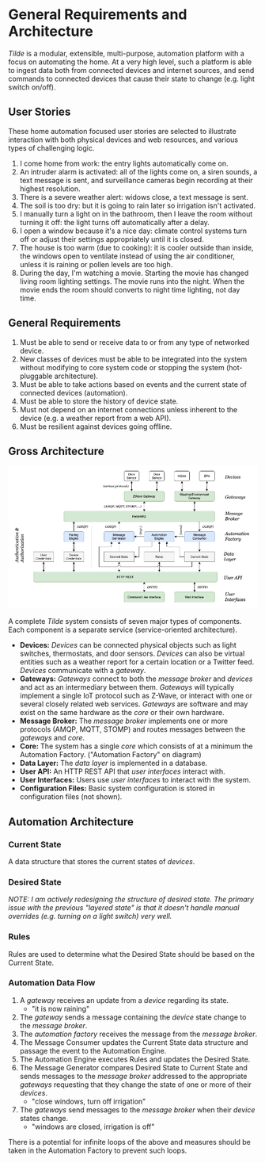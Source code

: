 # General Requirements and Architecture

_Tilde_ is a modular, extensible, multi-purpose, automation platform with a focus on automating the home. At a very high level, such a platform is able to ingest data both from connected devices and internet sources, and send commands to connected devices that cause their state to change (e.g. light switch on/off).

## User Stories

These home automation focused user stories are selected to illustrate interaction with both physical devices and web resources, and various types of challenging logic. 

1. I come home from work: the entry lights automatically come on.
2. An intruder alarm is activated: all of the lights come on, a siren sounds, a text message is sent, and surveillance cameras begin recording at their highest resolution. 
3. There is a severe weather alert: widows close, a text message is sent. 
4. The soil is too dry: but it is going to rain later so irrigation isn't activated.
5. I manually turn a light on in the bathroom, then I leave the room without turning it off: the light turns off automatically after a delay.
6. I open a window because it's a nice day: climate control systems turn off or adjust their settings appropriately until it is closed. 
7. The house is too warm (due to cooking): it is cooler outside than inside, the windows open to ventilate instead of using the air conditioner, unless it is raining or pollen levels are too high.
8. During the day, I'm watching a movie. Starting the movie has changed living room lighting settings. The movie runs into the night. When the movie ends the room should converts to night time lighting, not day time. 

## General Requirements

1. Must be able to send or receive data to or from any type of networked device.
2. New classes of devices must be able to be integrated into the system without modifying to core system code or stopping the system (hot-pluggable architecture).
3. Must be able to take actions based on events and the current state of connected devices (automation).
4. Must be able to store the history of device state.
5. Must not depend on an internet connections unless inherent to the device (e.g. a weather report from a web API).
6. Must be resilient against devices going offline.

## Gross Architecture

![architecture diagram](architecture.png)

A complete _Tilde_ system consists of seven major types of components. Each component is a separate service (service-oriented architecture). 

- **Devices:** _Devices_ can be connected physical objects such as light switches, thermostats, and door sensors. _Devices_ can also be virtual entities such as a weather report for a certain location or a Twitter feed. _Devices_ communicate with a _gateway_.
- **Gateways:** _Gateways_ connect to both the _message broker_ and _devices_ and act as an intermediary between them. _Gateways_ will typically implement a single IoT protocol such as Z-Wave, or interact with one or several closely related web services. _Gateways_ are software and may exist on the same hardware as the _core_ or their own hardware.
- **Message Broker:** The _message broker_ implements one or more protocols (AMQP, MQTT, STOMP) and routes messages between the _gateways_ and _core_.
- **Core:** The system has a single _core_ which consists of at a minimum the Automation Factory. ("Automation Factory" on diagram)
- **Data Layer:** The _data layer_ is implemented in a database.
- **User API:** An HTTP REST API that _user interfaces_ interact with. 
- **User Interfaces:** Users use _user interfaces_ to interact with the system.
- **Configuration Files:** Basic system configuration is stored in configuration files (not shown).

## Automation Architecture

### Current State

A data structure that stores the current states of _devices_.

### Desired State

_NOTE: I am actively redesigning the structure of desired state. The primary issue with the previous "layered state" is that it doesn't handle manual overrides (e.g. turning on a light switch) very well._

### Rules

Rules are used to determine what the Desired State should be based on the Current State. 

### Automation Data Flow

1. A _gateway_ receives an update from a _device_ regarding its state. 
    - "it is now raining"
2. The _gateway_ sends a message containing the _device_ state change to the _message broker_.
3. The _automation factory_ receives the message from the _message broker_. 
4. The Message Consumer updates the Current State data structure and passage the event to the Automation Engine.
5. The Automation Engine executes Rules and updates the Desired State.
6. The Message Generator compares Desired State to Current State and sends messages to the _message broker_ addressed to the appropriate _gateways_ requesting that they change the state of one or more of their _devices_.
    - "close windows, turn off irrigation"
7. The _gateways_ send messages to the _message broker_ when their _device_ states change.
    - "windows are closed, irrigation is off"

There is a potential for infinite loops of the above and measures should be taken in the Automation Factory to prevent such loops. 
